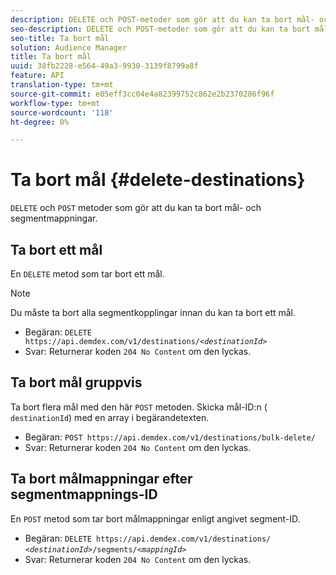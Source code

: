 ```yaml
---
description: DELETE och POST-metoder som gör att du kan ta bort mål- och segmentmappningar.
seo-description: DELETE och POST-metoder som gör att du kan ta bort mål- och segmentmappningar.
seo-title: Ta bort mål
solution: Audience Manager
title: Ta bort mål
uuid: 38fb2228-e564-49a3-9930-3139f8799a8f
feature: API
translation-type: tm+mt
source-git-commit: e05eff3cc04e4a82399752c862e2b2370286f96f
workflow-type: tm+mt
source-wordcount: '118'
ht-degree: 0%

---
```



# Ta bort mål {#delete-destinations}

`DELETE` och `POST` metoder som gör att du kan ta bort mål- och segmentmappningar.

<!-- r_delete_destinations_all.xml -->

## Ta bort ett mål

En `DELETE` metod som tar bort ett mål.

>[!NOTE]
>
>Du måste ta bort alla segmentkopplingar innan du kan ta bort ett mål.

* Begäran: `DELETE https://api.demdex.com/v1/destinations/`*`<destinationId>`*
* Svar: Returnerar koden `204 No Content` om den lyckas.

## Ta bort mål gruppvis

Ta bort flera mål med den här `POST` metoden. Skicka mål-ID:n ( `destinationId`) med en array i begärandetexten.

* Begäran: `POST https://api.demdex.com/v1/destinations/bulk-delete/`
* Svar: Returnerar koden `204 No Content` om den lyckas.

## Ta bort målmappningar efter segmentmappnings-ID

En `POST` metod som tar bort målmappningar enligt angivet segment-ID.

* Begäran: `DELETE https://api.demdex.com/v1/destinations/` *`<destinationId>`*`/segments/`*`<mappingId>`*
* Svar: Returnerar koden `204 No Content` om den lyckas.